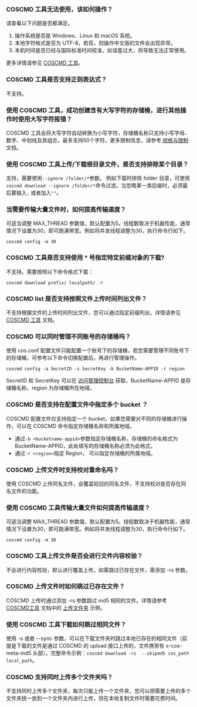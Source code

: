 ### COSCMD 工具无法使用，该如何操作？

请查看以下问题是否都满足。
1. 操作系统是否是 Windows、Linux 和 macOS 系统。
2. 本地字符格式是否为 UTF-8，若否，则操作中文版的文件会出现异常。
3. 本机时间是否已经与国际标准时间校准，如误差过大，将导致无法正常使用。

更多详情请参见 [COSCMD 工具](https://intl.cloud.tencent.com/document/product/436/10976)。

### COSCMD 工具是否支持正则表达式？

不支持。

### 使用 COSCMD 工具，成功创建含有大写字符的存储桶，进行其他操作时使用大写字符报错？

COSCMD 工具会将大写字符自动转换为小写字符，存储桶名称只支持小写字母、数字、中划线及其组合，最多支持50个字符。更多限制信息，请参考 [规格与限制](https://intl.cloud.tencent.com/document/product/436/14518) 文档。

### 使用 COSCMD 工具上传/下载根目录文件，是否支持排除某个目录？

支持，需要使用`--ignore /folder/*`参数。
例如下载时排除 folder 目录，可使用`coscmd download --ignore /folder/*`命令过滤。当忽略某一类后缀时，必须最后要输入`,` 或者加入`""`。


### 当需要传输大量文件时，如何提高传输速度？
可适当调整 MAX_THREAD 参数值，默认配置为5。线程数取决于机器性能，通常情况下设置为30，即可跑满带宽。例如将并发线程调整为30，执行命令行如下。
```plaintext
coscmd config -m 30
```

### COSCMD 工具是否支持使用 \* 号指定特定前缀对象的下载?

不支持。需要按照以下命令格式下载：
```plaintext
coscmd download prefix/ localpath/ -r
```



### COSCMD list 是否支持按照文件上传时间列出文件？

不支持根据文件的上传时间列出文件，您可以通过指定前缀列出，详情请参见 [COSCMD 工具](https://intl.cloud.tencent.com/document/product/436/10976) 文档。

### COSCMD 可以同时管理不同账号的存储桶吗？

使用 cos.conf 配置文件只能配置一个账号下的存储桶，若您需要管理不同账号下的存储桶，可参考以下命令切换配置后，再进行管理操作。
```
coscmd config -a SecretID -s SecretKey -b BucketName-APPID -r region
```
SecretID 和 SecretKey 可以在 [访问管理控制台](https://console.cloud.tencent.com/cam/capi) 获取，BucketName-APPID 是存储桶名称，region 为存储桶所在地域。

### COSCMD 是否支持在配置文件中指定多个 bucket ？

COSCMD 配置文件仅支持指定一个 bucket，如果您需要对不同的存储桶进行操作，可以在 COSCMD 命令指定存储桶名称和所属地域。 

- 通过`-b <bucketname-appid>`参数指定存储桶名称，存储桶的命名格式为 BucketName-APPID，此处填写的存储桶名称必须为此格式。
- 通过`-r <region>`指定 Region， 可以指定存储桶的所属地域。

### COSCMD 上传文件时支持校对重命名吗？

使用 COSCMD 上传同名文件，会覆盖较旧的同名文件，不支持校对是否存在同名文件的功能。

### 使用 COSCMD 工具传输大量文件如何提高传输速度？

可适当调整 MAX_THREAD 参数值，默认配置为5。线程数取决于机器性能，通常情况下设置为30，即可跑满带宽。例如将并发线程调整为30，执行命令行如下。

```
coscmd config -m 30
```

### COSCMD 工具上传文件是否会进行文件内容校验？

不会进行内容校验，默认进行覆盖上传。如需跳过已存在文件，需添加 -rs 参数。

### COSCMD 上传文件时如何跳过已存在文件？

COSCMD 上传时通过添加 -rs 参数跳过 md5 相同的文件。详情请参考 [COSCMD工具](https://intl.cloud.tencent.com/document/product/436/10976) 文档中的 [上传文件夹](https://intl.cloud.tencent.com/document/product/436/10976#.E4.B8.8A.E4.BC.A0.E6.96.87.E4.BB.B6.E5.A4.B9) 示例。

### 使用 COSCMD 工具下载如何跳过相同文件？

使用 -s 或者 --sync 参数，可以在下载文件夹时跳过本地已存在的相同文件（前提是下载的文件是通过 COSCMD 的 upload 接口上传的，文件携带有 x-cos-meta-md5 头部）。完整命令示例：`coscmd download -rs  --skipmd5 cos_path local_path`。

### COSCMD 支持同时上传多个文件夹吗？

不支持同时上传多个文件夹，每次只能上传一个文件夹，您可以把需要上传的多个文件夹统一放到一个文件夹内进行上传，但在本地复制文件时需要花费时间。

